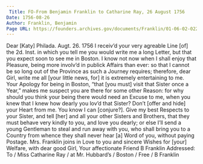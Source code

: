 ```yaml
---
 Title: FO-From Benjamin Franklin to Catharine Ray, 26 August 1756
Date: 1756-08-26
Author: Franklin, Benjamin
Page URL: https://founders.archives.gov/documents/Franklin/01-06-02-0225
---
```


Dear [Katy]
Philada. Augt. 26. 1756
I receiv’d your very agreable Line [of] the 2d. Inst. in which you tell me you would write me a long Letter, but that you expect soon to see me in Boston. I know not now when I shall enjoy that Pleasure, being more involv’d in publick Affairs than ever: so that I cannot be so long out of the Province as such a Journey requires; therefore, dear Girl, write me all [your little news, for] it is extremely entertaining to me.
Your Apology for being in Boston, “that [you must] visit that Sister once a Year,” makes me suspect you are there for some other Reason: for why should you think your being there would need an Excuse to me, when you knew that I knew how dearly you lov’d that Sister? Don’t [offer and hide] your Heart from me. You know I can [conjure?].
Give my best Respects to your Sister, and tell [her] and all your other Sisters and Brothers, that they must behave very kindly to you, and love you dearly; or else I’ll send a young Gentleman to steal and run away with you, who shall bring you to a Country from whence they shall never hear [a] Word of you, without paying Postage.
Mrs. Franklin joins in Love to you and sincere Wishes for [your] Welfare, with dear good Girl, Your affectionate Friend
B Franklin
 Addressed: To / Miss Catharine Ray / at Mr. Hubbard’s / Boston / Free / B Franklin

